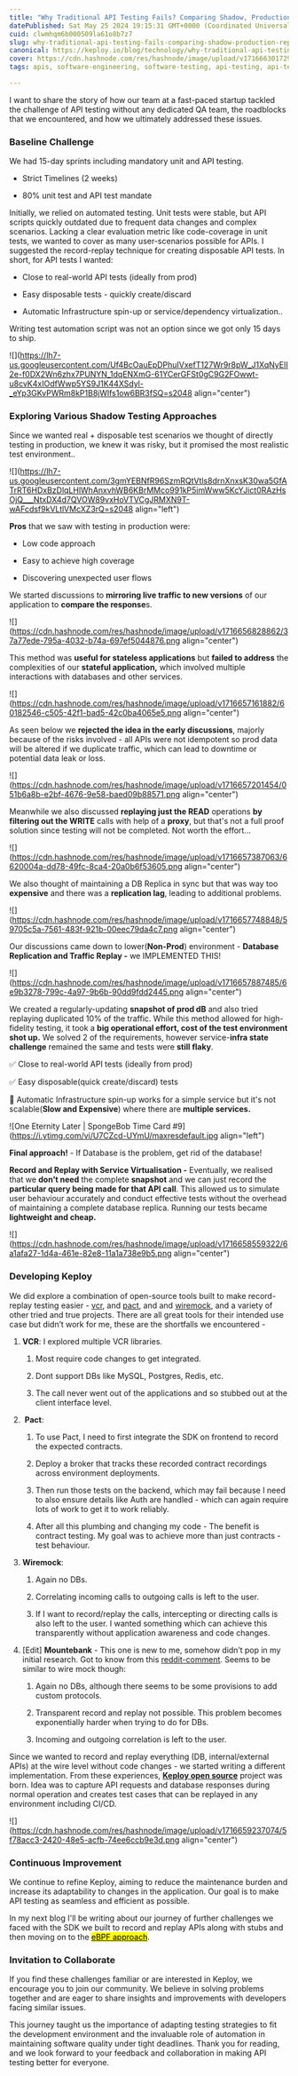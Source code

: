 ```yaml
---
title: "Why Traditional API Testing Fails? Comparing Shadow, Production, Replay Techniques"
datePublished: Sat May 25 2024 19:15:31 GMT+0000 (Coordinated Universal Time)
cuid: clwmhqm6b000509la61o8b7z7
slug: why-traditional-api-testing-fails-comparing-shadow-production-replay-techniques
canonical: https://keploy.io/blog/technology/why-traditional-api-testing-fails-comparing-shadow-production-replay-techniques
cover: https://cdn.hashnode.com/res/hashnode/image/upload/v1716663017299/3dfc78aa-f04a-4eab-8d69-95381390eed5.png
tags: apis, software-engineering, software-testing, api-testing, api-testing-tools, ai-tools

---
```


I want to share the story of how our team at a fast-paced startup tackled the challenge of API testing without any dedicated QA team, the roadblocks that we encountered, and how we ultimately addressed these issues.

### **Baseline Challenge**

We had 15-day sprints including mandatory unit and API testing.

* Strict Timelines (2 weeks)
    
* 80% unit test and API test mandate
    

Initially, we relied on automated testing. Unit tests were stable, but API scripts quickly outdated due to frequent data changes and complex scenarios. Lacking a clear evaluation metric like code-coverage in unit tests, we wanted to cover as many user-scenarios possible for APIs. I suggested the record-replay technique for creating disposable API tests. In short, for API tests I wanted:

* Close to real-world API tests (ideally from prod)
    
* Easy disposable tests - quickly create/discard
    
* Automatic Infrastructure spin-up or service/dependency virtualization..
    

Writing test automation script was not an option since we got only 15 days to ship.

![](https://lh7-us.googleusercontent.com/Uf4BcOauEpDPhuIVxefT127Wr9r8pW_J1XqNyEII2e-f0DX2Wn6zhx7PUNYN_1dqENXmG-61YCerGFSt0gC9G2FOwwt-u8cvK4xIOdfWwp5YS9J1K44XSdyl-_eYp3GKvPWRm8kP1B8jWlfs1ow6BR3fSQ=s2048 align="center")

### **Exploring Various Shadow Testing Approaches**

Since we wanted real + disposable test scenarios we thought of directly testing in production, we knew it was risky, but it promised the most realistic test environment..

![](https://lh7-us.googleusercontent.com/3gmYEBNfR96SzmRQtVtls8drnXnxsK30wa5GfATrRT6HDxBzDlqLHlWhAnxvhWB6KBrMMco991kP5imWww5KcYJict0RAzHsOjQ___NtxDX4d7QVOW89vxHoVTVCgJRMXN9T-wAFcdsf9kVLtlVMcXZ3rQ=s2048 align="left")

**Pros** that we saw with testing in production were:

* Low code approach
    
* Easy to achieve high coverage
    
* Discovering unexpected user flows
    

We started discussions to **mirroring live traffic to new versions** of our application to **compare the response**s.

![](https://cdn.hashnode.com/res/hashnode/image/upload/v1716656828862/37a77ede-795a-4032-b74a-697ef5044876.png align="center")

This method was **useful for stateless applications** but **failed to address** the complexities of our **stateful application,** which involved multiple interactions with databases and other services.

![](https://cdn.hashnode.com/res/hashnode/image/upload/v1716657161882/60182546-c505-42f1-bad5-42c0ba4065e5.png align="center")

As seen below we **rejected the idea in the early discussions**, majorly because of the risks involved - all APIs were not idempotent so prod data will be altered if we duplicate traffic, which can lead to downtime or potential data leak or loss.

![](https://cdn.hashnode.com/res/hashnode/image/upload/v1716657201454/051b6a8b-e2bf-4676-9e58-baed09b88571.png align="center")

Meanwhile we also discussed **replaying just the READ** operations **by filtering out the WRITE** calls with help of a **proxy**, but that's not a full proof solution since testing will not be completed. Not worth the effort...

![](https://cdn.hashnode.com/res/hashnode/image/upload/v1716657387063/6620004a-dd78-49fc-8ca4-20a0b6f53605.png align="center")

We also thought of maintaining a DB Replica in sync but that was way too **expensive** and there was a **replication lag**, leading to additional problems.

![](https://cdn.hashnode.com/res/hashnode/image/upload/v1716657748848/59705c5a-7561-483f-921b-00eec79da4c7.png align="center")

Our discussions came down to lower(**Non-Prod**) environment - **Database Replication and Traffic Replay -** we IMPLEMENTED THIS!

![](https://cdn.hashnode.com/res/hashnode/image/upload/v1716657887485/6e9b3278-799c-4a97-9b6b-90dd9fdd2445.png align="center")

We created a regularly-updating **snapshot of prod dB** and also tried replaying duplicated 10% of the traffic. While this method allowed for high-fidelity testing, it took a **big operational effort, cost of the test environment shot up.** We solved 2 of the requirements, however service-**infra state challenge** remained the same and tests were **still flaky**.

✅ Close to real-world API tests (ideally from prod)

✅ Easy disposable(quick create/discard) tests

📛 Automatic Infrastructure spin-up works for a simple service but it's not scalable(**Slow and Expensive**) where there are **multiple services.**

![One Eternity Later | SpongeBob Time Card #9](https://i.ytimg.com/vi/U7CZcd-UYmU/maxresdefault.jpg align="left")

**Final approach!** - If Database is the problem, get rid of the database!

**Record and Replay with Service Virtualisation -** Eventually, we realised that we **don't need** the complete **snapshot** and we can just record the **particular query being made for that API call**. This allowed us to simulate user behaviour accurately and conduct effective tests without the overhead of maintaining a complete database replica. Running our tests became **lightweight and cheap.**

![](https://cdn.hashnode.com/res/hashnode/image/upload/v1716658559322/6a1afa27-1d4a-461e-82e8-11a1a738e9b5.png align="center")

### **Developing Keploy**

We did explore a combination of open-source tools built to make record-replay testing easier - [vcr](https://github.com/vcr/vcr), and [pact](https://github.com/pact-foundation), and and [wiremock](https://github.com/wiremock/wiremock), and a variety of other tried and true projects. There are all great tools for their intended use case but didn’t work for me, these are the shortfalls we encountered -

1. **VCR**: I explored multiple VCR libraries.
    
    1. Most require code changes to get integrated.
        
    2. Dont support DBs like MySQL, Postgres, Redis, etc.
        
    3. The call never went out of the applications and so stubbed out at the client interface level.
        
2.  **Pact**:
    
    1. To use Pact, I need to first integrate the SDK on frontend to record the expected contracts.
        
    2. Deploy a broker that tracks these recorded contract recordings across environment deployments.
        
    3. Then run those tests on the backend, which may fail because I need to also ensure details like Auth are handled - which can again require lots of work to get it to work reliably.
        
    4. After all this plumbing and changing my code - The benefit is contract testing. My goal was to achieve more than just contracts - test behaviour.
        
3. **Wiremock**:
    
    1. Again no DBs.
        
    2. Correlating incoming calls to outgoing calls is left to the user.
        
    3. If I want to record/replay the calls, intercepting or directing calls is also left to the user. I wanted something which can achieve this transparently without application awareness and code changes.
        
4. \[Edit\] **Mountebank** - This one is new to me, somehow didn’t pop in my initial research. Got to know from this [reddit-comment](https://www.reddit.com/r/QualityAssurance/comments/1d0ju67/comment/l5ovs8w/?utm_source=share&utm_medium=web3x&utm_name=web3xcss&utm_term=1&utm_content=share_button). Seems to be similar to wire mock though:
    
    1. Again no DBs, although there seems to be some provisions to add custom protocols.
        
    2. Transparent record and replay not possible. This problem becomes exponentially harder when trying to do for DBs.
        
    3. Incoming and outgoing correlation is left to the user.
        

Since we wanted to record and replay everything (DB, internal/external APIs) at the wire level without code changes - we started writing a different implementation. From these experiences, [**Keploy open source**](https://github.com/keploy/keploy) project was born. Idea was to capture API requests and database responses during normal operation and creates test cases that can be replayed in any environment including CI/CD.

![](https://cdn.hashnode.com/res/hashnode/image/upload/v1716659237074/5f78acc3-2420-48e5-acfb-74ee6ccb9e3d.png align="center")

### **Continuous Improvement**

We continue to refine Keploy, aiming to reduce the maintenance burden and increase its adaptability to changes in the application. Our goal is to make API testing as seamless and efficient as possible.

In my next blog I'll be writing about our journey of further challenges we faced with the SDK we built to record and replay APIs along with stubs and then moving on to the [<mark>eBPF approach</mark>](https://keploy.io/docs/keploy-explained/how-keploy-works/).

### **Invitation to Collaborate**

If you find these challenges familiar or are interested in Keploy, we encourage you to join our community. We believe in solving problems together and are eager to share insights and improvements with developers facing similar issues.

This journey taught us the importance of adapting testing strategies to fit the development environment and the invaluable role of automation in maintaining software quality under tight deadlines. Thank you for reading, and we look forward to your feedback and collaboration in making API testing better for everyone.